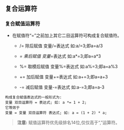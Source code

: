 ## 复合运算符


### 复合赋值运算符

- 在赋值符“=”之前加上其它二目运算符可构成复合赋值符。

	+ /= 除后赋值 变量/=表达式 如:a/=3;即a=a/3

    + *= 乘后赋值 变量*=表达式 如:a*=3;即a=a*3

    + %= 取模后赋值 变量%=表达式 如:a%=3;即a=a%3

    + += 加后赋值 变量+=表达式 如:a+=3;即a=a+3

    + -= 减后赋值 变量-=表达式 如:a-=3;即a=a-3

```
构成复合赋值表达式的一般形式为:
变量 双目运算符 = 表达式; 如: a *= 1 + 2;
它等效于
变量 = 变量 双目运算符 表达式; 如: a = (1 + 2) * a;
```

> **注意:** 赋值运算符优先级排名14位,仅仅高于“,”运算符。
